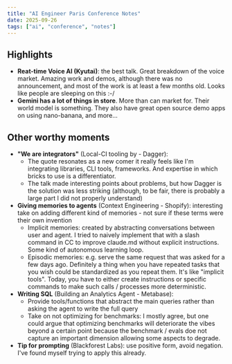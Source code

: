 ```yaml
---
title: "AI Engineer Paris Conference Notes"
date: 2025-09-26
tags: ["ai", "conference", "notes"]
---
```


## Highlights
- **Reat-time Voice AI (Kyutai)**: the best talk. Great breakdown of the voice market. Amazing work and demos, although there was no announcement, and most of the work is at least a few months old. Looks like people are sleeping on this :-/
- **Gemini has a lot of things in store**. More than can market for. Their world model is something. They also have great open source demo apps on using nano-banana, and more...

## Other worthy moments
- **"We are integrators"** (Local-CI tooling by - Dagger):
  - The quote resonates as a new comer it really feels like I'm integrating libraries, CLI tools, frameworks. And expertise in which bricks to use is a differentiator.
  - The talk made interesting points about problems, but how Dagger is the solution was less striking (although, to be fair, there is probably a large part I did not properly understand)
- **Giving memories to agents** (Context Engineering - Shopify): interesting take on adding different kind of memories - not sure if these terms were their own invention
  - Implicit memories: created by abstracting conversations between user and agent. I tried to naively implement that with a slash command in CC to improve claude.md without explicit instructions. Some kind of autonomous learning loop.
  - Episodic memories: e.g. serve the same request that was asked for a few days ago. Definitely a thing when you have repeated tasks that you wish could be standardized as you repeat them. It's like "implicit tools". Today, you have to either create instructions or specific commands to make such calls / processes more deterministic.
- **Writing SQL** (Building an Analytics Agent - Metabase):
  - Provide tools/functions that abstract the main queries rather than asking the agent to write the full query
  - Take on not optimizing for benchmarks: I mostly agree, but one could argue that optimizing benchmarks will deteriorate the vibes beyond a certain point because the benchmark / evals doe not capture an important dimension allowing some aspects to degrade.
- **Tip for prompting** (Blackforest Labs): use positive form, avoid negation. I've found myself trying to apply this already. 
